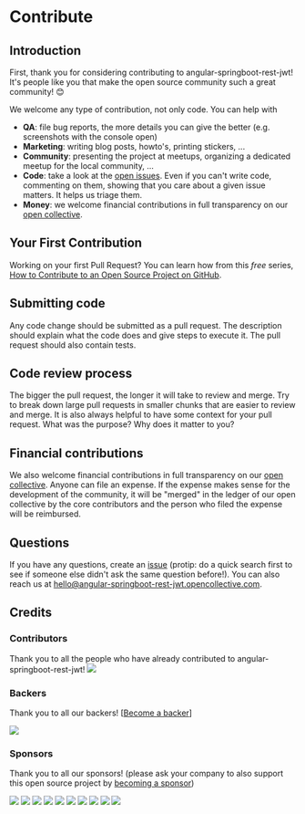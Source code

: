# Contribute

## Introduction

First, thank you for considering contributing to angular-springboot-rest-jwt! It's people like you that make the open source community such a great community! 😊

We welcome any type of contribution, not only code. You can help with 
- **QA**: file bug reports, the more details you can give the better (e.g. screenshots with the console open)
- **Marketing**: writing blog posts, howto's, printing stickers, ...
- **Community**: presenting the project at meetups, organizing a dedicated meetup for the local community, ...
- **Code**: take a look at the [open issues](issues). Even if you can't write code, commenting on them, showing that you care about a given issue matters. It helps us triage them.
- **Money**: we welcome financial contributions in full transparency on our [open collective](https://opencollective.com/angular-springboot-rest-jwt).

## Your First Contribution

Working on your first Pull Request? You can learn how from this *free* series, [How to Contribute to an Open Source Project on GitHub](https://egghead.io/series/how-to-contribute-to-an-open-source-project-on-github).

## Submitting code

Any code change should be submitted as a pull request. The description should explain what the code does and give steps to execute it. The pull request should also contain tests.

## Code review process

The bigger the pull request, the longer it will take to review and merge. Try to break down large pull requests in smaller chunks that are easier to review and merge.
It is also always helpful to have some context for your pull request. What was the purpose? Why does it matter to you?

## Financial contributions

We also welcome financial contributions in full transparency on our [open collective](https://opencollective.com/angular-springboot-rest-jwt).
Anyone can file an expense. If the expense makes sense for the development of the community, it will be "merged" in the ledger of our open collective by the core contributors and the person who filed the expense will be reimbursed.

## Questions

If you have any questions, create an [issue](issue) (protip: do a quick search first to see if someone else didn't ask the same question before!).
You can also reach us at hello@angular-springboot-rest-jwt.opencollective.com.

## Credits

### Contributors

Thank you to all the people who have already contributed to angular-springboot-rest-jwt!
<a href="graphs/contributors"><img src="https://opencollective.com/angular-springboot-rest-jwt/contributors.svg?width=890" /></a>


### Backers

Thank you to all our backers! [[Become a backer](https://opencollective.com/angular-springboot-rest-jwt#backer)]

<a href="https://opencollective.com/angular-springboot-rest-jwt#backers" target="_blank"><img src="https://opencollective.com/angular-springboot-rest-jwt/backers.svg?width=890"></a>


### Sponsors

Thank you to all our sponsors! (please ask your company to also support this open source project by [becoming a sponsor](https://opencollective.com/angular-springboot-rest-jwt#sponsor))

<a href="https://opencollective.com/angular-springboot-rest-jwt/sponsor/0/website" target="_blank"><img src="https://opencollective.com/angular-springboot-rest-jwt/sponsor/0/avatar.svg"></a>
<a href="https://opencollective.com/angular-springboot-rest-jwt/sponsor/1/website" target="_blank"><img src="https://opencollective.com/angular-springboot-rest-jwt/sponsor/1/avatar.svg"></a>
<a href="https://opencollective.com/angular-springboot-rest-jwt/sponsor/2/website" target="_blank"><img src="https://opencollective.com/angular-springboot-rest-jwt/sponsor/2/avatar.svg"></a>
<a href="https://opencollective.com/angular-springboot-rest-jwt/sponsor/3/website" target="_blank"><img src="https://opencollective.com/angular-springboot-rest-jwt/sponsor/3/avatar.svg"></a>
<a href="https://opencollective.com/angular-springboot-rest-jwt/sponsor/4/website" target="_blank"><img src="https://opencollective.com/angular-springboot-rest-jwt/sponsor/4/avatar.svg"></a>
<a href="https://opencollective.com/angular-springboot-rest-jwt/sponsor/5/website" target="_blank"><img src="https://opencollective.com/angular-springboot-rest-jwt/sponsor/5/avatar.svg"></a>
<a href="https://opencollective.com/angular-springboot-rest-jwt/sponsor/6/website" target="_blank"><img src="https://opencollective.com/angular-springboot-rest-jwt/sponsor/6/avatar.svg"></a>
<a href="https://opencollective.com/angular-springboot-rest-jwt/sponsor/7/website" target="_blank"><img src="https://opencollective.com/angular-springboot-rest-jwt/sponsor/7/avatar.svg"></a>
<a href="https://opencollective.com/angular-springboot-rest-jwt/sponsor/8/website" target="_blank"><img src="https://opencollective.com/angular-springboot-rest-jwt/sponsor/8/avatar.svg"></a>
<a href="https://opencollective.com/angular-springboot-rest-jwt/sponsor/9/website" target="_blank"><img src="https://opencollective.com/angular-springboot-rest-jwt/sponsor/9/avatar.svg"></a>

<!-- This `CONTRIBUTING.md` is based on @nayafia's template https://github.com/nayafia/contributing-template -->
